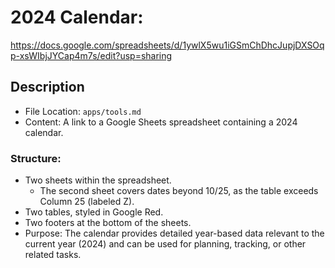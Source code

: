 # 2024 Calendar:
https://docs.google.com/spreadsheets/d/1ywlX5wu1iGSmChDhcJupjDXSOqp-xsWIbjJYCap4m7s/edit?usp=sharing
## Description
- File Location: `apps/tools.md`
- Content: A link to a Google Sheets spreadsheet containing a 2024 calendar.
### Structure:
- Two sheets within the spreadsheet.
   - The second sheet covers dates beyond 10/25, as the table exceeds Column 25 (labeled Z).
- Two tables, styled in Google Red.
- Two footers at the bottom of the sheets.
- Purpose: The calendar provides detailed year-based data relevant to the current year (2024) and can be used for planning, tracking, or other related tasks.
